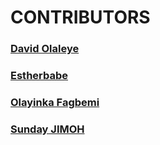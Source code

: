 # CONTRIBUTORS

### [David Olaleye](https://github.com/pisces2802)
### [Estherbabe](https://github.com/estherbabe2)
### [Olayinka Fagbemi](https://github.com/ola-ykay)

### [Sunday JIMOH](https://github.com/sunday4me)
